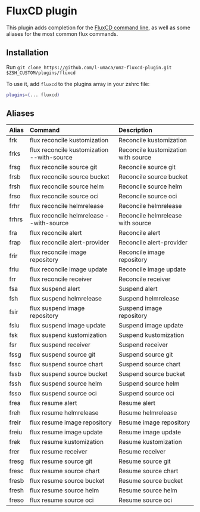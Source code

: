 # FluxCD plugin

This plugin adds completion for the [FluxCD command line](https://fluxcd.io/flux/cmd/),
as well as some aliases for the most common flux commands.

## Installation
Run
`git clone https://github.com/l-umaca/omz-fluxcd-plugin.git $ZSH_CUSTOM/plugins/fluxcd`

To use it, add `fluxcd` to the plugins array in your zshrc file:

```zsh
plugins=(... fluxcd)
```

## Aliases

| Alias   | Command                             | Description                                                                                      |
|:--------|:------------------------------------|:-------------------------------------------------------------------------------------------------|
| frk     | flux reconcile kustomization        | Reconcile kustomization                                                                           |
| frks    | flux reconcile kustomization --with-source | Reconcile kustomization with source                                                          |
| frsg    | flux reconcile source git           | Reconcile source git                                                                              |
| frsb    | flux reconcile source bucket        | Reconcile source bucket                                                                           |
| frsh    | flux reconcile source helm          | Reconcile source helm                                                                             |
| frso    | flux reconcile source oci           | Reconcile source oci                                                                              |
| frhr    | flux reconcile helmrelease          | Reconcile helmrelease                                                                             |
| frhrs   | flux reconcile helmrelease --with-source | Reconcile helmrelease with source                                                            |
| fra     | flux reconcile alert                | Reconcile alert                                                                                   |
| frap    | flux reconcile alert-provider       | Reconcile alert-provider                                                                          |
| frir    | flux reconcile image repository     | Reconcile image repository                                                                        |
| friu    | flux reconcile image update         | Reconcile image update                                                                            |
| frr     | flux reconcile receiver             | Reconcile receiver                                                                                |
| fsa     | flux suspend alert                  | Suspend alert                                                                                     |
| fsh     | flux suspend helmrelease            | Suspend helmrelease                                                                               |
| fsir    | flux suspend image repository       | Suspend image repository                                                                          |
| fsiu    | flux suspend image update           | Suspend image update                                                                              |
| fsk     | flux suspend kustomization          | Suspend kustomization                                                                             |
| fsr     | flux suspend receiver               | Suspend receiver                                                                                  |
| fssg    | flux suspend source git             | Suspend source git                                                                                |
| fssc    | flux suspend source chart           | Suspend source chart                                                                              |
| fssb    | flux suspend source bucket          | Suspend source bucket                                                                             |
| fssh    | flux suspend source helm            | Suspend source helm                                                                               |
| fsso    | flux suspend source oci             | Suspend source oci                                                                                |
| frea    | flux resume alert                   | Resume alert                                                                                      |
| freh    | flux resume helmrelease             | Resume helmrelease                                                                                |
| freir   | flux resume image repository        | Resume image repository                                                                           |
| freiu   | flux resume image update            | Resume image update                                                                               |
| frek    | flux resume kustomization           | Resume kustomization                                                                              |
| frer    | flux resume receiver                | Resume receiver                                                                                   |
| fresg   | flux resume source git              | Resume source git                                                                                 |
| fresc   | flux resume source chart            | Resume source chart                                                                               |
| fresb   | flux resume source bucket           | Resume source bucket                                                                              |
| fresh   | flux resume source helm             | Resume source helm                                                                                |
| freso   | flux resume source oci              | Resume source oci                                                                                 |
